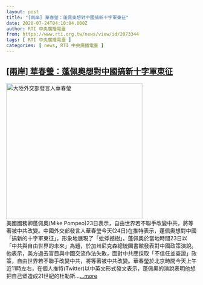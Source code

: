 ```yaml
---
layout: post
title: "[兩岸] 華春瑩：蓬佩奧想對中國搞新十字軍東征"
date: 2020-07-24T04:10:04.000Z
author: RTI 中央廣播電臺
from: https://www.rti.org.tw/news/view/id/2073344
tags: [ RTI 中央廣播電臺 ]
categories: [ news, RTI 中央廣播電臺 ]
---
```

<!--1595563804000-->
[[兩岸] 華春瑩：蓬佩奧想對中國搞新十字軍東征](https://www.rti.org.tw/news/view/id/2073344)
------

<div>
<img src="https://static.rti.org.tw/assets/thumbnails/2018/04/17/144499997213500.jpg" width="360" alt="大陸外交部發言人華春瑩" title="大陸外交部發言人華春瑩"><br>美國國務卿蓬佩奧(Mike Pompeo)23日表示，自由世界若不聯手改變中共，將等著被中共改變。中國外交部發言人華春瑩今天(24日)在推特表示，蓬佩奧想對中國「搞新的十字軍東征」，形象地展現了「蚍蜉撼樹」。蓬佩奧於當地時間23日以「中共與自由世界的未來」為題，於加州尼克森總統圖書館發表對中國政策演說。他表示，美方過去盲目與中國交流作法失敗，面對中共應採取「不信任並查證」政策，自由世界若不聯手改變中共，將等著被中共改變。華春瑩於北京時間今天上午近11時左右，在個人推特(Twitter)以中英文形式發文表示，蓬佩奧的演說表明他想把自己塑造成21世紀的杜勒斯...<a target="_blank" href="https://www.rti.org.tw/news/view/id/2073344">...more</a>
</div>
